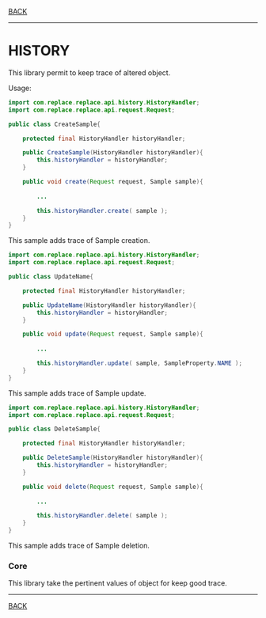[BACK](../table.md)

---

# HISTORY

This library permit to keep trace of altered object.

Usage:

```java
import com.replace.replace.api.history.HistoryHandler;
import com.replace.replace.api.request.Request;

public class CreateSample{

    protected final HistoryHandler historyHandler;

    public CreateSample(HistoryHandler historyHandler){
        this.historyHandler = historyHandler;
    }

    public void create(Request request, Sample sample){
    
        ...

        this.historyHandler.create( sample );
    }
}
```

This sample adds trace of Sample creation.


```java
import com.replace.replace.api.history.HistoryHandler;
import com.replace.replace.api.request.Request;

public class UpdateName{

    protected final HistoryHandler historyHandler;

    public UpdateName(HistoryHandler historyHandler){
        this.historyHandler = historyHandler;
    }

    public void update(Request request, Sample sample){
    
        ...

        this.historyHandler.update( sample, SampleProperty.NAME );
    }
}
```

This sample adds trace of Sample update.



```java
import com.replace.replace.api.history.HistoryHandler;
import com.replace.replace.api.request.Request;

public class DeleteSample{

    protected final HistoryHandler historyHandler;

    public DeleteSample(HistoryHandler historyHandler){
        this.historyHandler = historyHandler;
    }

    public void delete(Request request, Sample sample){
    
        ...

        this.historyHandler.delete( sample );
    }
}
```

This sample adds trace of Sample deletion.



### Core

This library take the pertinent values of object for keep good trace.

---

[BACK](../table.md)